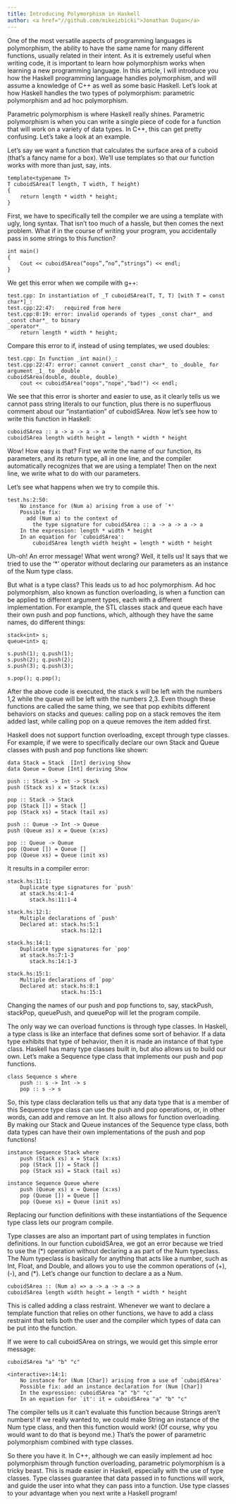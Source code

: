 ```yaml
---
title: Introducing Polymorphism in Haskell
author: <a href="//github.com/mikeizbicki">Jonathan Dugan</a>
---
```





One of the most versatile aspects of programming languages is polymorphism, the ability to have the same name for many different functions, usually related in their intent. As it is extremely useful when writing code, it is important to learn how polymorphism works when learning a new programming language.  In this article, I will introduce you how the Haskell programming language handles polymorphism, and will assume a knowledge of C++ as well as some basic Haskell.  Let’s look at how Haskell handles the two types of polymorphism: parametric polymorphism and ad hoc polymorphism.

Parametric polymorphism is where Haskell really shines.  Parametric polymorphism is when you can write a single piece of code for a function that will work on a variety of data types.  In C++, this can get pretty confusing. Let’s take a look at an example.

Let’s say we want a function that calculates the surface area of a cuboid (that’s a fancy name for a box).  We’ll use templates so that our function works with more than just, say, ints.

    template<typename T>
    T cuboidSArea(T length, T width, T height)
    {
        return length * width * height;
    }

First, we have to specifically tell the compiler we are using a template with ugly, long syntax.  That isn’t too much of a hassle, but then comes the next problem.  What if in the course of writing your program, you accidentally pass in some strings to this function?

    int main()
    {
        Cout << cuboidSArea(“oops”,”no”,”strings”) << endl;
    }

We get this error when we compile with g++:

    test.cpp: In instantiation of _T cuboidSArea(T, T, T) [with T = const    char*]_:
    test.cpp:22:47:   required from here
    test.cpp:8:19: error: invalid operands of types _const char*_ and _const char*_ to binary
    _operator*_
        return length * width * height;

Compare this error to if, instead of using templates, we used doubles:

    test.cpp: In function _int main()_:
    test.cpp:22:47: error: cannot convert _const char*_ to _double_ for argument _1_ to _double
    cuboidSArea(double, double, double)_
        cout << cuboidSArea("oops","nope","bad!") << endl;

We see that this error is shorter and easier to use, as it clearly tells us we cannot pass string literals to our function, plus there is no superfluous comment about our “instantiation” of cuboidSArea.
Now let’s see how to write this function in Haskell:

    cuboidSArea :: a -> a -> a -> a
    cuboidSArea length width height = length * width * height

Wow!  How easy is that?  First we write the name of our function, its parameters, and its return type, all in one line, and the compiler automatically recognizes that we are using a template!  Then on the next line, we write what to do with our parameters.

Let’s see what happens when we try to compile this.

    test.hs:2:50:
        No instance for (Num a) arising from a use of `*'
        Possible fix:
          add (Num a) to the context of
            the type signature for cuboidSArea :: a -> a -> a -> a
        In the expression: length * width * height
        In an equation for `cuboidSArea':
            cuboidSArea length width height = length * width * height

Uh-oh!  An error message!  What went wrong?  Well, it tells us!  It says that we tried to use the ‘*’ operator without declaring our parameters as an instance of the Num type class.

But what is a type class?  This leads us to ad hoc polymorphism.  Ad hoc polymorphism, also known as function overloading, is when a function can be applied to different argument types, each with a different implementation.  For example, the STL classes stack and queue each have their own push and pop functions, which, although they have the same names, do different things:

    stack<int> s;
    queue<int> q;
    
    s.push(1); q.push(1);
    s.push(2); q.push(2);
    s.push(3); q.push(3);
    
    s.pop(); q.pop();

After the above code is executed, the stack s will be left with the numbers 1,2 while the queue will be left with the numbers 2,3.  Even though these functions are called the same thing, we see that pop exhibits different behaviors on stacks and queues: calling pop on a stack removes the item added last, while calling pop on a queue removes the item added first.

Haskell does not support function overloading, except through type classes.  For example, if we were to specifically declare our own Stack and Queue classes with push and pop functions like shown:

    data Stack = Stack  [Int] deriving Show
    data Queue = Queue [Int] deriving Show

    push :: Stack -> Int -> Stack
    push (Stack xs) x = Stack (x:xs)

    pop :: Stack -> Stack
    pop (Stack []) = Stack []
    pop (Stack xs) = Stack (tail xs)

    push :: Queue -> Int -> Queue
    push (Queue xs) x = Queue (x:xs)

    pop :: Queue -> Queue
    pop (Queue []) = Queue []
    pop (Queue xs) = Queue (init xs)

It results in a compiler error:

    stack.hs:11:1:
        Duplicate type signatures for `push'
        at stack.hs:4:1-4
           stack.hs:11:1-4

    stack.hs:12:1:
        Multiple declarations of `push'
        Declared at: stack.hs:5:1
                     stack.hs:12:1

    stack.hs:14:1:
        Duplicate type signatures for `pop'
        at stack.hs:7:1-3
           stack.hs:14:1-3

    stack.hs:15:1:
        Multiple declarations of `pop'
        Declared at: stack.hs:8:1
                     stack.hs:15:1

Changing the names of our push and pop functions to, say, stackPush, stackPop, queuePush, and queuePop will let the program compile.

The only way we can overload functions is through type classes.  In Haskell, a type class is like an interface that defines some sort of behavior.  If a data type exhibits that type of behavior, then it is made an instance of that type class.  Haskell has many type classes built in, but also allows us to build our own.  Let’s make a Sequence type class that implements our push and pop functions.

    class Sequence s where
        push :: s -> Int -> s
        pop :: s -> s

So, this type class declaration tells us that any data type that is a member of this Sequence type class can use the push and pop operations, or, in other words, can add and remove an Int.  It also allows for function overloading.  By making our Stack and Queue instances of the Sequence type class, both data types can have their own implementations of the push and pop functions!

    instance Sequence Stack where
        push (Stack xs) x = Stack (x:xs)
        pop (Stack []) = Stack []
        pop (Stack xs) = Stack (tail xs)

    instance Sequence Queue where
        push (Queue xs) x = Queue (x:xs)
        pop (Queue []) = Queue []
        pop (Queue xs) = Queue (init xs)

Replacing our function definitions with these instantiations of the Sequence type class lets our program compile.

Type classes are also an important part of using templates in function definitions.  In our function cuboidSArea, we got an error because we tried to use the (\*) operation without declaring a as part of the Num typeclass.  The Num typeclass is basically for anything that acts like a number, such as Int, Float, and Double, and allows you to use the common operations of (+), (-), and (*).  Let’s change our function to declare a as a Num.

    cuboidSArea :: (Num a) => a -> a -> a -> a
    cuboidSArea length width height = length * width * height

This is called adding a class restraint.  Whenever we want to declare a template function that relies on other functions, we have to add a class restraint that tells both the user and the compiler  which types of data can be put into the function.

If we were to call cuboidSArea on strings, we would get this simple error message:

    cuboidSArea "a" "b" "c"

    <interactive>:14:1:
        No instance for (Num [Char]) arising from a use of `cuboidSArea'
        Possible fix: add an instance declaration for (Num [Char])
        In the expression: cuboidSArea "a" "b" "c"
        In an equation for `it': it = cuboidSArea "a" "b" "c"

The compiler tells us it can’t evaluate this function because Strings aren’t numbers!  If we really wanted to, we could make String an instance of the Num type class, and then this function would work!  (Of course, why you would want to do that is beyond me.)  That’s the power of parametric polymorphism combined with type classes.

So there you have it.  In C++, although we can easily implement ad hoc polymorphism through function overloading, parametric polymorphism is a tricky beast.  This is made easier in Haskell, especially with the use of type classes.  Type classes guarantee that data passed in to functions will work, and guide the user into what they can pass into a function.  Use type classes to your advantage when you next write a Haskell program!

